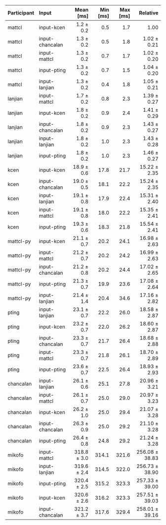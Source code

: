 | Participant | Input | Mean [ms] | Min [ms] | Max [ms] | Relative |
|:---|:---|---:|---:|---:|---:|
| mattcl | input-kcen | 1.2 ± 0.2 | 0.5 | 1.7 | 1.00 |
| mattcl | input-chancalan | 1.3 ± 0.2 | 0.5 | 1.8 | 1.02 ± 0.21 |
| mattcl | input-mattcl | 1.3 ± 0.2 | 0.7 | 1.7 | 1.02 ± 0.20 |
| mattcl | input-pting | 1.3 ± 0.2 | 0.7 | 1.5 | 1.04 ± 0.20 |
| mattcl | input-lanjian | 1.3 ± 0.2 | 0.4 | 1.8 | 1.05 ± 0.21 |
| lanjian | input-mattcl | 1.7 ± 0.2 | 0.8 | 2.3 | 1.39 ± 0.27 |
| lanjian | input-kcen | 1.8 ± 0.2 | 0.9 | 2.4 | 1.41 ± 0.29 |
| lanjian | input-chancalan | 1.8 ± 0.2 | 0.9 | 2.3 | 1.43 ± 0.27 |
| lanjian | input-lanjian | 1.8 ± 0.2 | 1.0 | 2.3 | 1.43 ± 0.28 |
| lanjian | input-pting | 1.8 ± 0.2 | 1.0 | 2.3 | 1.46 ± 0.27 |
| kcen | input-kcen | 18.9 ± 0.6 | 17.8 | 21.7 | 15.22 ± 2.35 |
| kcen | input-chancalan | 19.0 ± 0.5 | 18.1 | 22.2 | 15.24 ± 2.35 |
| kcen | input-lanjian | 19.1 ± 0.8 | 17.9 | 22.4 | 15.31 ± 2.40 |
| kcen | input-mattcl | 19.1 ± 0.8 | 18.0 | 22.2 | 15.35 ± 2.41 |
| kcen | input-pting | 19.3 ± 0.6 | 18.3 | 21.8 | 15.54 ± 2.41 |
| mattcl-py | input-kcen | 21.1 ± 0.7 | 20.2 | 24.1 | 16.98 ± 2.63 |
| mattcl-py | input-mattcl | 21.2 ± 0.7 | 20.2 | 24.2 | 16.99 ± 2.63 |
| mattcl-py | input-chancalan | 21.2 ± 0.8 | 20.2 | 24.4 | 17.02 ± 2.65 |
| mattcl-py | input-pting | 21.3 ± 0.7 | 19.9 | 23.6 | 17.08 ± 2.64 |
| mattcl-py | input-lanjian | 21.4 ± 1.4 | 20.4 | 34.6 | 17.16 ± 2.82 |
| pting | input-lanjian | 23.1 ± 0.7 | 22.2 | 26.0 | 18.58 ± 2.87 |
| pting | input-kcen | 23.2 ± 0.7 | 22.0 | 26.2 | 18.60 ± 2.87 |
| pting | input-chancalan | 23.3 ± 0.7 | 21.7 | 26.4 | 18.68 ± 2.88 |
| pting | input-mattcl | 23.3 ± 0.7 | 21.8 | 26.1 | 18.70 ± 2.89 |
| pting | input-pting | 23.6 ± 0.7 | 22.5 | 26.4 | 18.93 ± 2.93 |
| chancalan | input-lanjian | 26.1 ± 0.6 | 25.1 | 27.8 | 20.96 ± 3.21 |
| chancalan | input-mattcl | 26.1 ± 0.7 | 25.0 | 29.0 | 20.97 ± 3.23 |
| chancalan | input-kcen | 26.2 ± 1.0 | 25.0 | 29.4 | 21.07 ± 3.28 |
| chancalan | input-chancalan | 26.3 ± 0.9 | 25.0 | 29.2 | 21.10 ± 3.28 |
| chancalan | input-pting | 26.4 ± 0.8 | 24.8 | 29.2 | 21.24 ± 3.28 |
| mikofo | input-mattcl | 318.8 ± 3.0 | 314.1 | 321.6 | 256.08 ± 38.83 |
| mikofo | input-lanjian | 319.6 ± 2.4 | 314.5 | 322.0 | 256.73 ± 38.90 |
| mikofo | input-pting | 320.4 ± 2.5 | 315.2 | 323.3 | 257.33 ± 39.00 |
| mikofo | input-kcen | 320.6 ± 2.6 | 316.2 | 323.3 | 257.51 ± 39.03 |
| mikofo | input-chancalan | 321.2 ± 3.7 | 317.6 | 329.4 | 258.01 ± 39.16 |
